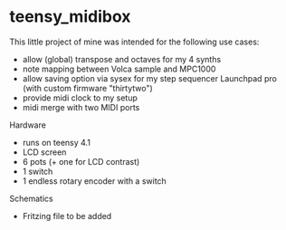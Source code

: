 # teensy_midibox

This little project of mine was intended for the following use cases:
- allow (global) transpose and octaves for my 4 synths
- note mapping between Volca sample and MPC1000
- allow saving option via sysex for my step sequencer Launchpad pro (with custom firmware "thirtytwo")
- provide midi clock to my setup
- midi merge with two MIDI ports

Hardware
- runs on teensy 4.1
- LCD screen
- 6 pots (+ one for LCD contrast)
- 1 switch
- 1 endless rotary encoder with a switch

Schematics 
- Fritzing file to be added
